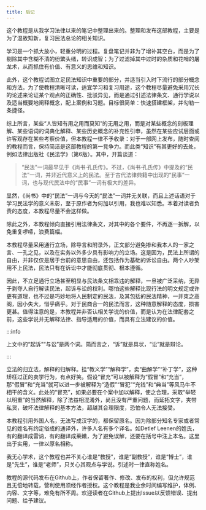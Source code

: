 ```yaml
---
title: 后记
---
```


这个教程是从我学习法律以来的笔记中整理出来的。整理和发布这部教程，主要是为了温故知新，复习民法总论的相关知识。

学习是一个抓大放小，轻重分明的过程。复盘笔记并非为了增补其空白，而是为了剔除其中含糊不清的纷繁头绪，转识成智；为了过滤掉其中过时的杂质和花哨的屠龙术，从而抓住有价值、有意义的思维和知识。

此外，这个教程试图立足民法知识中重要的部分，并适当引入时下流行的部分概念和方法。为了使教程清晰可读，适宜学习和复习用途，这个教程尽量避免采用冗长的论述来论证某个观点的正确性、批驳异见，而是通过引述法律条文、通行学说以及适当概要地阐释概念，配上案例和习题。目标很简单：快速搭建框架，并勾勒一条捷径。

综上所言，某些“人皆知有用之用而莫知”的无用之用，而是对某些概念的刻板理解、某些语词的词典化解释、某些历史概念的补充性引申，虽然在某些应试层面或许客观存在某些考察价值，但本教程一律不予收录：对于一部网上发布，随时查阅的教程而言，保持简洁是这部教程的第一竞争力。而此类“知识”有其更好的去处，例如法律出版社《民法学》（第6版）。其中，开篇谈道：

> “民法”一词最早见于《尚书·孔氏传》。不过，《尚书·孔氏传》中提及的“民法”一词，并非近代意义上的民法。至于古代法律典籍中出现的“民事”一词，也与现代民法中的“民事”一词有极大的差异。

显然，《尚书》中的“民法”一词与今天的“民法”一词并无关联，而且上述话语对于学习民法学的意义未彰，至于原作者为何加以引用，我也难以知悉。本着对读者负责的态度，本教程尽量不会这样做。

除此之外，本教程倾向直接引用法律条文，对其中的各个要件，不再逐一拆解，以免重复啰嗦，浪费篇幅。

本教程尽量采用通行立场，除导言和附录外，正文部分避免掺和我本人的一家之言、一孔之见，以及在实务以外多少具有影响力的立场。这是因为，民法上所谓的自由，并非仅仅是居于台前的意思自由，还包括作为基础的诉讼自由。两个人吵架用不上民法，民法只有在诉讼中才能彻底贯彻、根本遵循。

因此，不立足通行立场甚至明显与民法条文相乖违的解释，一旦被广泛采纳，无异于剥夺人自行解读民法，起诉与讼的权利。哪怕这些解释比现行法的明文规定或许更有道理，也不过是巧妙地将人民制定的民法，及其包括的民法精神，一并束之高阁，因小失大，惜乎痛乎。对于民商合一的民法而言，这种随意解释的态度，损害更甚。值得注意的是，本教程并非否认相关学说的价值，而是认为在法律配套之前，这些学说并无解释法律、指导适用的价值，而具有立法建议的价值。

:::info

上文中的“起诉”“与讼”是两个词。简而言之，“诉”就是具状，“讼”就是辩论。

:::

立法的归立法，解释的归解释。挂“教义学”“解释学”，卖“曲解学”“补丁学”，这种矫枉过正的卖学行为，有点好笑。假设“冒充”可以被解释为“假冒”和“充当”，那“假冒”和“充当”就可以进一步被解释为“造假”“冒犯”“充钱”和“典当”等风马牛不相干的含义。此处的“冒充”，如果必要在个案中加以解释，使之合理，采取“举轻以明重”的当然解释，除了法益相混淆外，尚且没有严重问题，而延拓文字，夹带私货，破坏法律解释的基本方法，超越其合理限度，恐怕令人无法接受。

本教程引用外国人名，无法写成汉字的，都保留原名。因为除部分知名专家或者常见的姓名有约定俗成的通译外，许多人名有多个译名。如Detlef Leenen的姓氏，有的翻译成雷讷，有的翻译成莱嫩，为了避免误解，还要在括号中注上本名。这里出于实用，一律以原名相称。

我无心学术，这个教程也并不关心谁是“教授”，谁是“副教授”，谁是“博士”，谁是“先生”，谁是“老师”，只关心其观点与学说。引述时一律直称姓名。

教程的源代码发布在Github上，作者保留著作、修改、发布的权利，但允许规范且无偿地转载，营利使用须经作者授权。这个教程是我业余时间编写维护，体例、内容、文字等，难免有所不周。欢迎读者在Github上提出Issue以反馈错误、提出问题、给予建议。